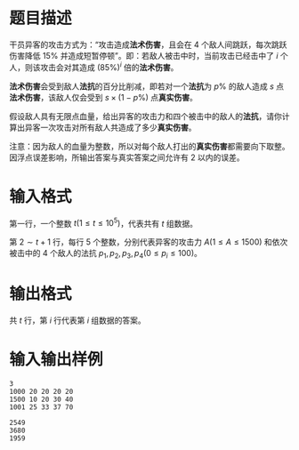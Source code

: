# 题目描述

干员异客的攻击方式为：“攻击造成**法术伤害**，且会在 $4$ 个敌人间跳跃，每次跳跃伤害降低 $15 \%$ 并造成短暂停顿”。即：若敌人被击中时，当前攻击已经击中了 $i$ 个人，则该攻击会对其造成 $(85 \%)^i$ 倍的**法术伤害**。

**法术伤害**会受到敌人**法抗**的百分比削减，即若对一个**法抗**为 $p \%$ 的敌人造成 $s$ 点**法术伤害**，该敌人仅会受到 $s \times (1-p \%)$ 点**真实伤害**。

假设敌人具有无限点血量，给出异客的攻击力和四个被击中的敌人的**法抗**，请你计算出异客一次攻击对所有敌人共造成了多少**真实伤害**。

注意：因为敌人的血量为整数，所以对每个敌人打出的**真实伤害**都需要向下取整。因浮点误差影响，所输出答案与真实答案之间允许有 $2$ 以内的误差。

# 输入格式

第一行，一个整数 $t(1 \leq t \leq {10}^5)$，代表共有 $t$ 组数据。

第 $2 \sim t+1$ 行，每行 $5$ 个整数，分别代表异客的攻击力 $A(1 \leq A \leq 1500)$ 和依次被击中的 $4$ 个敌人的法抗 $p_1,p_2,p_3,p_4(0 \leq p_i \leq 100)$。

# 输出格式

共 $t$ 行，第 $i$ 行代表第 $i$ 组数据的答案。

# 输入输出样例

```input1
3
1000 20 20 20 20
1500 10 20 30 40
1001 25 33 37 70
```

```output1
2549
3680
1959
```
